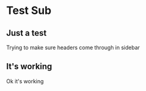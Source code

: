 # Test Sub

## Just a test

Trying to make sure headers come through in sidebar

## It's working

Ok it's working